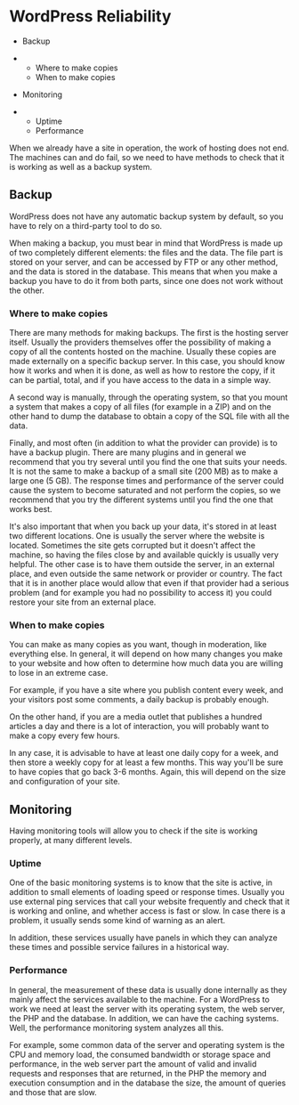 # WordPress Reliability

- Backup

- - Where to make copies
  - When to make copies

- Monitoring

- - Uptime
  - Performance

When we already have a site in operation, the work of hosting does not end. The machines can and do fail, so we need to have methods to check that it is working as well as a backup system.

## Backup

WordPress does not have any automatic backup system by default, so you have to rely on a third-party tool to do so.

When making a backup, you must bear in mind that WordPress is made up of two completely different elements: the files and the data. The file part is stored on your server, and can be accessed by FTP or any other method, and the data is stored in the database. This means that when you make a backup you have to do it from both parts, since one does not work without the other.

### Where to make copies

There are many methods for making backups. The first is the hosting server itself. Usually the providers themselves offer the possibility of making a copy of all the contents hosted on the machine. Usually these copies are made externally on a specific backup server. In this case, you should know how it works and when it is done, as well as how to restore the copy, if it can be partial, total, and if you have access to the data in a simple way.

A second way is manually, through the operating system, so that you mount a system that makes a copy of all files (for example in a ZIP) and on the other hand to dump the database to obtain a copy of the SQL file with all the data.

Finally, and most often (in addition to what the provider can provide) is to have a backup plugin. There are many plugins and in general we recommend that you try several until you find the one that suits your needs. It is not the same to make a backup of a small site (200 MB) as to make a large one (5 GB). The response times and performance of the server could cause the system to become saturated and not perform the copies, so we recommend that you try the different systems until you find the one that works best.

It's also important that when you back up your data, it's stored in at least two different locations. One is usually the server where the website is located. Sometimes the site gets corrupted but it doesn't affect the machine, so having the files close by and available quickly is usually very helpful. The other case is to have them outside the server, in an external place, and even outside the same network or provider or country. The fact that it is in another place would allow that even if that provider had a serious problem (and for example you had no possibility to access it) you could restore your site from an external place.

### When to make copies

You can make as many copies as you want, though in moderation, like everything else. In general, it will depend on how many changes you make to your website and how often to determine how much data you are willing to lose in an extreme case.

For example, if you have a site where you publish content every week, and your visitors post some comments, a daily backup is probably enough.

On the other hand, if you are a media outlet that publishes a hundred articles a day and there is a lot of interaction, you will probably want to make a copy every few hours.

In any case, it is advisable to have at least one daily copy for a week, and then store a weekly copy for at least a few months. This way you'll be sure to have copies that go back 3-6 months. Again, this will depend on the size and configuration of your site.

## Monitoring

Having monitoring tools will allow you to check if the site is working properly, at many different levels.

### Uptime

One of the basic monitoring systems is to know that the site is active, in addition to small elements of loading speed or response times. Usually you use external ping services that call your website frequently and check that it is working and online, and whether access is fast or slow. In case there is a problem, it usually sends some kind of warning as an alert.

In addition, these services usually have panels in which they can analyze these times and possible service failures in a historical way.

### Performance

In general, the measurement of these data is usually done internally as they mainly affect the services available to the machine. For a WordPress to work we need at least the server with its operating system, the web server, the PHP and the database. In addition, we can have the caching systems. Well, the performance monitoring system analyzes all this.

For example, some common data of the server and operating system is the CPU and memory load, the consumed bandwidth or storage space and performance, in the web server part the amount of valid and invalid requests and responses that are returned, in the PHP the memory and execution consumption and in the database the size, the amount of queries and those that are slow.